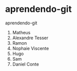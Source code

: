 # aprendendo-git
aprendendo-git
1. Matheus
1. Alexandre Tesser
1. Ramon
1. Nophaie Viscente
1. Hugo
1. Sam
1. Daniel Conte
